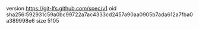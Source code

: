 version https://git-lfs.github.com/spec/v1
oid sha256:592931c59a0bc99722a7ac4333cd2457a90aa0905b7ada612a7fba0a389998e6
size 5105
